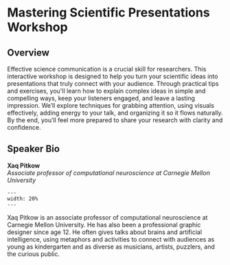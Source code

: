 # Mastering Scientific Presentations Workshop

## Overview

Effective science communication is a crucial skill for researchers. This interactive workshop is designed to help you turn your scientific ideas into presentations that truly connect with your audience. Through practical tips and exercises, you'll learn how to explain complex ideas in simple and compelling ways, keep your listeners engaged, and leave a lasting impression. We’ll explore techniques for grabbing attention, using visuals effectively, adding energy to your talk, and organizing it so it flows naturally. By the end, you’ll feel more prepared to share your research with clarity and confidence.

## Speaker Bio

**Xaq Pitkow**<br>
*Associate professor of computational neuroscience at Carnegie Mellon University*

```{figure} ../research-training/images/Xaq.jpg
---
width: 20%
---
```

Xaq Pitkow is an associate professor of computational neuroscience at Carnegie Mellon University. He has also been a professional graphic designer since age 12. He often gives talks about brains and artificial intelligence, using metaphors and activities to connect with audiences as young as kindergarten and as diverse as musicians, artists, puzzlers, and the curious public.